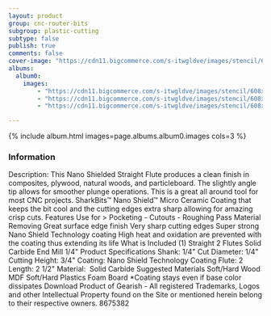 ```yaml
---
layout: product
group: cnc-router-bits
subgroup: plastic-cutting
subtype: false
publish: true
comments: false
cover-image: "https://cdn11.bigcommerce.com/s-itwgldve/images/stencil/608x608/products/3218/7630/sb-10014-ns__61747.1675310612.png?c=2"
albums:
  album0:
    images:
        - "https://cdn11.bigcommerce.com/s-itwgldve/images/stencil/608x608/products/3218/7630/sb-10014-ns__61747.1675310612.png?c=2"
        - "https://cdn11.bigcommerce.com/s-itwgldve/images/stencil/608x608/products/3218/7716/10014-Bit_Spinning__91588.1675310612.gif?c=2"
        - "https://cdn11.bigcommerce.com/s-itwgldve/images/stencil/608x608/products/3218/7406/SB-10014-NS__29515.1675310612.png?c=2"

---
```


{% include album.html images=page.albums.album0.images cols=3 %}

### Information

Description:
 This Nano Shielded Straight Flute produces a clean finish in composites, plywood, natural woods, and particleboard. The slightly angle tip allows for smoother plunge operations. This is a great all around tool for most CNC projects.   SharkBits™ Nano Shield™ Micro Ceramic Coating that keeps the bit cool and the cutting edges extra sharp allowing for amazing crisp cuts.   Features  Use for > Pocketing - Cutouts - Roughing Pass Material Removing Great surface edge finish Very sharp cutting edges Super strong Nano Shield Technology coating High heat and oxidation are prevented with the coating thus extending its life  What is Included  (1) Straight  2 Flutes Solid Carbide End Mill 1/4"  Product Specifications  Shank: 1/4" Cut Diameter: 1/4" Cutting Height: 3/4" Coating: Nano Shield Technology Coating Flute: 2 Length: 2 1/2" Material:  Solid Carbide  Suggested Materials   Soft/Hard Wood MDF Soft/Hard Plastics Foam Board   *Coating stays even if base color dissipates Download Product of Gearish - All registered Trademarks, Logos and other Intellectual Property found on the Site or mentioned herein belong to their respective owners. 8675382  


